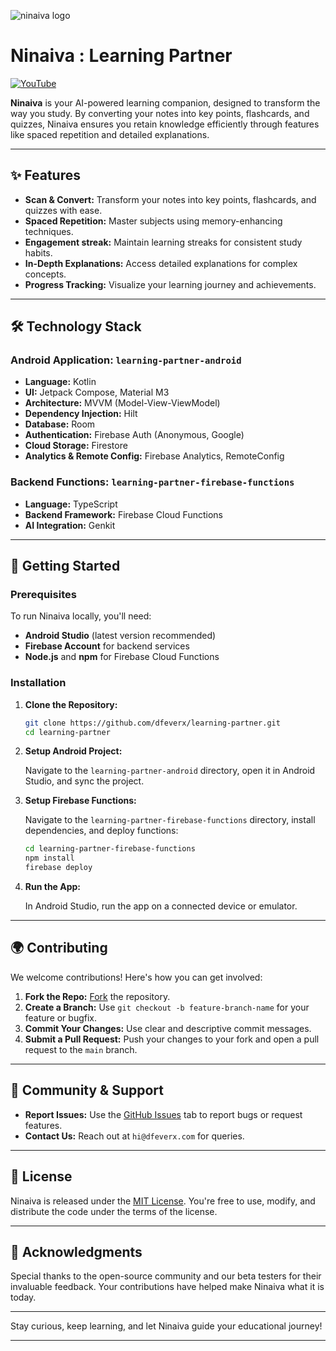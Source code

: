 ![ninaiva logo]([http://url/to/img.png](https://github.com/dfeverx/learning-partner/blob/main/logo.png))

# Ninaiva : Learning Partner

[![YouTube](http://i.ytimg.com/vi/F2M-f6P6cIo/hqdefault.jpg)](https://www.youtube.com/watch?v=F2M-f6P6cIo)



**Ninaiva** is your AI-powered learning companion, designed to transform the way you study. By converting your notes into key points, flashcards, and quizzes, Ninaiva ensures you retain knowledge efficiently through features like spaced repetition and detailed explanations.

---

## ✨ Features

- **Scan & Convert:** Transform your notes into key points, flashcards, and quizzes with ease.
- **Spaced Repetition:** Master subjects using memory-enhancing techniques.
- **Engagement streak:** Maintain learning streaks for consistent study habits.
- **In-Depth Explanations:** Access detailed explanations for complex concepts.
- **Progress Tracking:** Visualize your learning journey and achievements.

---

## 🛠️ Technology Stack

### **Android Application: `learning-partner-android`**
- **Language:** Kotlin
- **UI:** Jetpack Compose, Material M3
- **Architecture:** MVVM (Model-View-ViewModel)
- **Dependency Injection:** Hilt
- **Database:** Room
- **Authentication:** Firebase Auth (Anonymous, Google)
- **Cloud Storage:** Firestore
- **Analytics & Remote Config:** Firebase Analytics, RemoteConfig

### **Backend Functions: `learning-partner-firebase-functions`**
- **Language:** TypeScript
- **Backend Framework:** Firebase Cloud Functions
- **AI Integration:** Genkit

---

## 🚀 Getting Started

### Prerequisites

To run Ninaiva locally, you'll need:

- **Android Studio** (latest version recommended)
- **Firebase Account** for backend services
- **Node.js** and **npm** for Firebase Cloud Functions

### Installation

1. **Clone the Repository:**

   ```bash
   git clone https://github.com/dfeverx/learning-partner.git
   cd learning-partner
   ```

2. **Setup Android Project:**

   Navigate to the `learning-partner-android` directory, open it in Android Studio, and sync the project.

3. **Setup Firebase Functions:**

   Navigate to the `learning-partner-firebase-functions` directory, install dependencies, and deploy functions:

   ```bash
   cd learning-partner-firebase-functions
   npm install
   firebase deploy
   ```

4. **Run the App:**

   In Android Studio, run the app on a connected device or emulator.


---

## 🌍 Contributing

We welcome contributions! Here's how you can get involved:

1. **Fork the Repo:** [Fork](https://github.com/dfeverx/learning-partner/fork) the repository.
2. **Create a Branch:** Use `git checkout -b feature-branch-name` for your feature or bugfix.
3. **Commit Your Changes:** Use clear and descriptive commit messages.
4. **Submit a Pull Request:** Push your changes to your fork and open a pull request to the `main` branch.

---

## 💬 Community & Support


- **Report Issues:** Use the [GitHub Issues](https://github.com/dfeverx/learning-partner/issues) tab to report bugs or request features.
- **Contact Us:** Reach out at `hi@dfeverx.com` for queries.

---

## 📄 License

Ninaiva is released under the [MIT License](LICENSE). You're free to use, modify, and distribute the code under the terms of the license.

---


## 🌟 Acknowledgments

Special thanks to the open-source community and our beta testers for their invaluable feedback. Your contributions have helped make Ninaiva what it is today.

---

Stay curious, keep learning, and let Ninaiva guide your educational journey!

---


